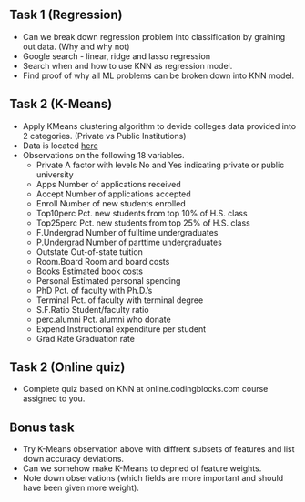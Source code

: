 ## Task 1 (Regression)
 * Can we break down regression problem into classification by graining out data. (Why and why not)
 * Google search - linear, ridge and lasso regression
 * Search when and how to use KNN as regression model.
 * Find proof of why all ML problems can be broken down into KNN model.

## Task 2 (K-Means)
 * Apply KMeans clustering algorithm to devide colleges data provided into 2 categories. (Private vs Public Institutions)
 * Data is located [here](College.csv)
 * Observations on the following 18 variables.
    - Private A factor with levels No and Yes indicating private or public university
    - Apps Number of applications received
    - Accept Number of applications accepted
    - Enroll Number of new students enrolled
    - Top10perc Pct. new students from top 10% of H.S. class
    - Top25perc Pct. new students from top 25% of H.S. class
    - F.Undergrad Number of fulltime undergraduates
    - P.Undergrad Number of parttime undergraduates
    - Outstate Out-of-state tuition
    - Room.Board Room and board costs
    - Books Estimated book costs
    - Personal Estimated personal spending
    - PhD Pct. of faculty with Ph.D.’s
    - Terminal Pct. of faculty with terminal degree
    - S.F.Ratio Student/faculty ratio
    - perc.alumni Pct. alumni who donate
    - Expend Instructional expenditure per student
    - Grad.Rate Graduation rate

## Task 2 (Online quiz)
 * Complete quiz based on KNN at online.codingblocks.com course assigned to you.

## Bonus task
 * Try K-Means observation above with diffrent subsets of features and list down accuracy deviations.
 * Can we somehow make K-Means to depned of feature weights.
 * Note down observations (which fields are more important and should have been given more weight).

